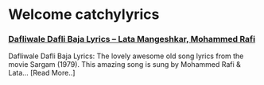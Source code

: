 # Welcome catchylyrics

### [Dafliwale Dafli Baja Lyrics – Lata Mangeshkar, Mohammed Rafi](http://catchylyrics.net/2017/04/dafliwale-dafli-baja-lyrics/)


Dafliwale Dafli Baja Lyrics: The lovely awesome old song lyrics from the movie Sargam (1979).
This amazing song is sung by Mohammed Rafi & Lata… [Read More..]
